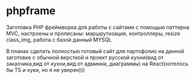# phpframe

Заготовка PHP фреймворка для работы с сайтами с помощью паттерна MVC, настроены и прописаны: маршрутизация, контроллеры,
resize class_img, работа с базой данный MYSQL

В планах сделать полностью готовый сайт для партофолио на данной заготовке с обычной версткой и проект русской кухни(вид от заказчика,вид от кухни,вид от админки, диаграммы) на React(хотелось бы TS и хуки, но я не уверен)))
